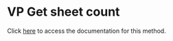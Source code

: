 <!---->
# VP Get sheet count

Click [here](https://developer.4d.com/docs/ViewPro/method-list#vp-get-sheet-count) to access the documentation for this method.


